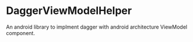 # DaggerViewModelHelper
An android library to implment dagger with android architecture ViewModel component.
